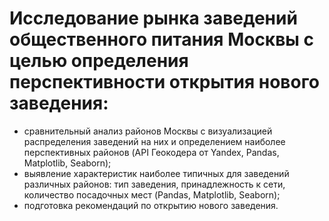 # Исследование рынка заведений общественного питания Москвы с целью определения перспективности открытия нового заведения:
- сравнительный анализ районов Москвы c визуализацией распределения заведений на них и определением наиболее перспективных районов (API Геокодера от Yandex, Pandas, Matplotlib, Seaborn);
- выявление характеристик наиболее типичных для заведений различных районов: тип заведения, принадлежность к сети, количество посадочных мест (Pandas, Matplotlib, Seaborn);
- подготовка рекомендаций по открытию нового заведения.

